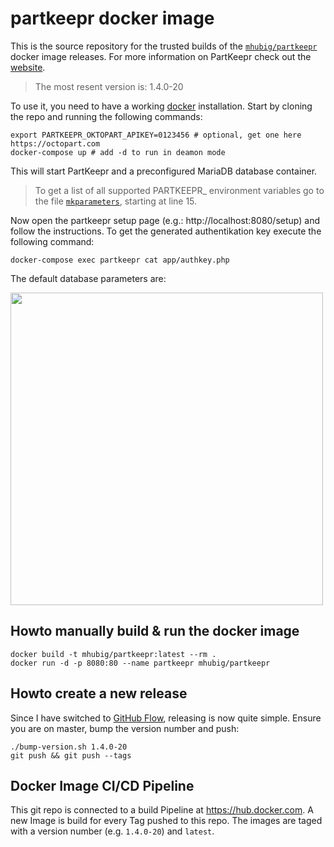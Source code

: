 # partkeepr docker image

This is the source repository for the trusted builds of the [`mhubig/partkeepr`][0]
docker image releases. For more information on PartKeepr check out the [website][1].

> The most resent version is: 1.4.0-20

To use it, you need to have a working [docker][2] installation. Start by cloning the
repo and running the following commands:

```shell
export PARTKEEPR_OKTOPART_APIKEY=0123456 # optional, get one here https://octopart.com
docker-compose up # add -d to run in deamon mode
```

This will start PartKeepr and a preconfigured MariaDB database container.

> To get a list of all supported PARTKEEPR_ environment variables go to the file
> [`mkparameters`][3], starting at line 15.

Now open the partkeepr setup page (e.g.: http://localhost:8080/setup) and follow the
instructions. To get the generated authentikation key execute the following command:

```shell
docker-compose exec partkeepr cat app/authkey.php
```

The default database parameters are:

<img src="https://raw.githubusercontent.com/mhubig/docker-partkeepr/master/setupdb.png" width="500">

## Howto manually build & run the docker image

```shell
docker build -t mhubig/partkeepr:latest --rm .
docker run -d -p 8080:80 --name partkeepr mhubig/partkeepr
```

## Howto create a new release

Since I have switched to [GitHub Flow][4], releasing is now quite simple.
Ensure you are on master, bump the version number and push:

```shell
./bump-version.sh 1.4.0-20
git push && git push --tags
```

## Docker Image CI/CD Pipeline

This git repo is connected to a build Pipeline at https://hub.docker.com. A new
Image is build for every Tag pushed to this repo. The images are taged with a
version number (e.g. `1.4.0-20`) and `latest`.

[0]: https://hub.docker.com/r/mhubig/partkeepr/
[1]: http://www.partkeepr.org
[2]: https://www.docker.com
[3]: https://github.com/mhubig/docker-partkeepr/blob/master/mkparameters#L15
[4]: https://guides.github.com/introduction/flow/

